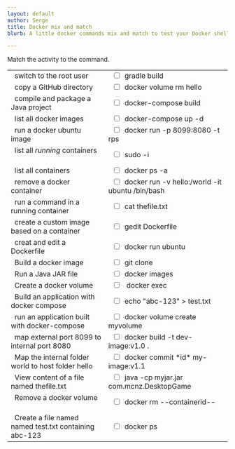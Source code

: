 ```yaml
---
layout: default
author: Serge
title: Docker mix and match
blurb: A little docker commands mix and match to test your Docker shell script prowess.

---
```


Match the activity to the command.
<table>
<tr>
  <td>&nbsp;&nbsp;switch to the root user&nbsp;&nbsp;</td>
  <td>&nbsp;&nbsp;<input type="checkbox"/>&nbsp;&nbsp;gradle build &nbsp;&nbsp;</td>
</tr>
<tr>
  <td>&nbsp;&nbsp;copy a GitHub directory&nbsp;&nbsp;</td>
  <td>&nbsp;&nbsp;<input type="checkbox"/>&nbsp;&nbsp;docker volume rm hello &nbsp;&nbsp;</td>
</tr>
<tr>
  <td>&nbsp;&nbsp;compile and package a Java project&nbsp;&nbsp;</td>
  <td>&nbsp;&nbsp;<input type="checkbox"/>&nbsp;&nbsp;docker-compose build   &nbsp;&nbsp;</td>
</tr>
<tr>
  <td>&nbsp;&nbsp;list all docker images   &nbsp;&nbsp;</td>
  <td>&nbsp;&nbsp;<input type="checkbox"/>&nbsp;&nbsp;docker-compose up -d    &nbsp;&nbsp;</td>
</tr>
<tr>
  <td>&nbsp;&nbsp;run a docker ubuntu image   &nbsp;&nbsp;</td>
  <td>&nbsp;&nbsp;<input type="checkbox"/>&nbsp;&nbsp;docker run -p 8099:8080 -t rps    &nbsp;&nbsp;</td>
</tr>
<tr>
  <td>&nbsp;&nbsp;list all <em>running</em> containers   &nbsp;&nbsp;</td>
  <td>&nbsp;&nbsp;<input type="checkbox"/>&nbsp;&nbsp;sudo -i    &nbsp;&nbsp;</td>
</tr>
<tr>
  <td>&nbsp;&nbsp;list all containers   &nbsp;&nbsp;</td>
  <td>&nbsp;&nbsp;<input type="checkbox"/>&nbsp;&nbsp;docker ps -a    &nbsp;&nbsp;</td>
</tr>
<tr>
  <td>&nbsp;&nbsp;remove a docker container   &nbsp;&nbsp;</td>
  <td>&nbsp;&nbsp;<input type="checkbox"/>&nbsp;&nbsp;docker run -v hello:/world -it ubuntu /bin/bash    &nbsp;&nbsp;</td>
</tr>
<tr>
  <td>&nbsp;&nbsp;run a command in a running container   &nbsp;&nbsp;</td>
  <td>&nbsp;&nbsp;<input type="checkbox"/>&nbsp;&nbsp;cat thefile.txt    &nbsp;&nbsp;</td>
</tr>
<tr>
  <td>&nbsp;&nbsp;create a custom image based on a container   &nbsp;&nbsp;</td>
  <td>&nbsp;&nbsp;<input type="checkbox"/>&nbsp;&nbsp;gedit Dockerfile    &nbsp;&nbsp;</td>
</tr>
<tr>
  <td>&nbsp;&nbsp;creat and edit a Dockerfile   &nbsp;&nbsp;</td>
  <td>&nbsp;&nbsp;<input type="checkbox"/>&nbsp;&nbsp;docker run ubuntu    &nbsp;&nbsp;</td>
</tr>
<tr>
  <td>&nbsp;&nbsp;Build a docker image   &nbsp;&nbsp;</td>
  <td>&nbsp;&nbsp;<input type="checkbox"/>&nbsp;&nbsp;git clone    &nbsp;&nbsp;</td>
</tr>
<tr>
  <td>&nbsp;&nbsp;Run a Java JAR file   &nbsp;&nbsp;</td>
  <td>&nbsp;&nbsp;<input type="checkbox"/>&nbsp;&nbsp;docker images    &nbsp;&nbsp;</td>
</tr>
<tr>
  <td>&nbsp;&nbsp;Create a docker volume   &nbsp;&nbsp;</td>
  <td>&nbsp;&nbsp;<input type="checkbox"/>&nbsp;&nbsp; docker exec   &nbsp;&nbsp;</td>
</tr>
<tr>
  <td>&nbsp;&nbsp;Build an application with docker compose   &nbsp;&nbsp;</td>
  <td>&nbsp;&nbsp;<input type="checkbox"/>&nbsp;&nbsp;echo "abc-123" > test.txt    &nbsp;&nbsp;</td>
</tr>
<tr>
  <td>&nbsp;&nbsp;run an application built with docker-compose   &nbsp;&nbsp;</td>
  <td>&nbsp;&nbsp;<input type="checkbox"/>&nbsp;&nbsp;docker volume create myvolume    &nbsp;&nbsp;</td>
</tr>
<tr>
  <td>&nbsp;&nbsp;map external port 8099 to internal port 8080    &nbsp;&nbsp;</td>
  <td>&nbsp;&nbsp;<input type="checkbox"/>&nbsp;&nbsp;docker build -t dev-image:v1.0 . &nbsp;&nbsp;</td>
</tr>
<tr>
  <td>&nbsp;&nbsp;Map the internal folder world to host folder hello    &nbsp;&nbsp;</td>
  <td>&nbsp;&nbsp;<input type="checkbox"/>&nbsp;&nbsp;docker commit *id* my-image:v1.1    &nbsp;&nbsp;</td>
</tr>
<tr>
  <td>&nbsp;&nbsp;View content of a file named thefile.txt   &nbsp;&nbsp;</td>
  <td>&nbsp;&nbsp;<input type="checkbox"/>&nbsp;&nbsp;java -cp myjar.jar com.mcnz.DesktopGame    &nbsp;&nbsp;</td>
</tr>
<tr>
  <td>&nbsp;&nbsp;Remove a docker volume   &nbsp;&nbsp;</td>
  <td>&nbsp;&nbsp;<input type="checkbox"/>&nbsp;&nbsp;docker rm --containerid-- &nbsp;&nbsp;</td>
</tr>
<tr>
  <td>&nbsp;&nbsp;Create a file named named test.txt containing abc-123   &nbsp;&nbsp;</td>
  <td>&nbsp;&nbsp;<input type="checkbox"/>&nbsp;&nbsp;docker ps    &nbsp;&nbsp;</td>
</tr>
  
  </table>

